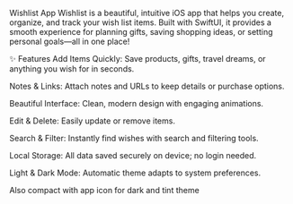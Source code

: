 Wishlist App
Wishlist is a beautiful, intuitive iOS app that helps you create, organize, and track your wish list items. Built with SwiftUI, it provides a smooth experience for planning gifts, saving shopping ideas, or setting personal goals—all in one place!

✨ Features
Add Items Quickly: Save products, gifts, travel dreams, or anything you wish for in seconds.

Notes & Links: Attach notes and URLs to keep details or purchase options.

Beautiful Interface: Clean, modern design with engaging animations.

Edit & Delete: Easily update or remove items.

Search & Filter: Instantly find wishes with search and filtering tools.

Local Storage: All data saved securely on device; no login needed.

Light & Dark Mode: Automatic theme adapts to system preferences.

Also compact with app icon for dark and tint theme
